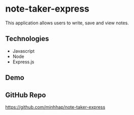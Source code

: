 # note-taker-express

This application allows users to write, save and view notes.

## Technologies
* Javascript
* Node
* Express.js

## Demo


## GitHub Repo
https://github.com/minhhap/note-taker-express